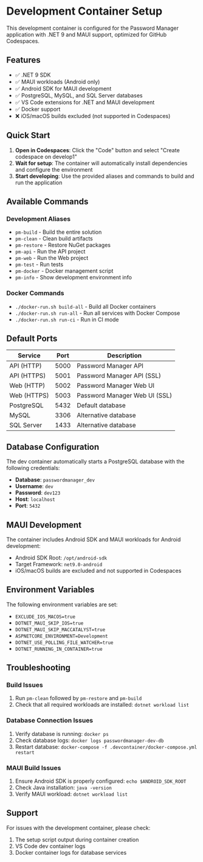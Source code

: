 # Development Container Setup

This development container is configured for the Password Manager application with .NET 9 and MAUI support, optimized for GitHub Codespaces.

## Features

- ✅ .NET 9 SDK
- ✅ MAUI workloads (Android only)
- ✅ Android SDK for MAUI development
- ✅ PostgreSQL, MySQL, and SQL Server databases
- ✅ VS Code extensions for .NET and MAUI development
- ✅ Docker support
- ❌ iOS/macOS builds excluded (not supported in Codespaces)

## Quick Start

1. **Open in Codespaces**: Click the "Code" button and select "Create codespace on develop1"
2. **Wait for setup**: The container will automatically install dependencies and configure the environment
3. **Start developing**: Use the provided aliases and commands to build and run the application

## Available Commands

### Development Aliases
- `pm-build` - Build the entire solution
- `pm-clean` - Clean build artifacts
- `pm-restore` - Restore NuGet packages
- `pm-api` - Run the API project
- `pm-web` - Run the Web project
- `pm-test` - Run tests
- `pm-docker` - Docker management script
- `pm-info` - Show development environment info

### Docker Commands
- `./docker-run.sh build-all` - Build all Docker containers
- `./docker-run.sh run-all` - Run all services with Docker Compose
- `./docker-run.sh run-ci` - Run in CI mode

## Default Ports

| Service | Port | Description |
|---------|------|-------------|
| API (HTTP) | 5000 | Password Manager API |
| API (HTTPS) | 5001 | Password Manager API (SSL) |
| Web (HTTP) | 5002 | Password Manager Web UI |
| Web (HTTPS) | 5003 | Password Manager Web UI (SSL) |
| PostgreSQL | 5432 | Default database |
| MySQL | 3306 | Alternative database |
| SQL Server | 1433 | Alternative database |

## Database Configuration

The dev container automatically starts a PostgreSQL database with the following credentials:
- **Database**: `passwordmanager_dev`
- **Username**: `dev`
- **Password**: `dev123`
- **Host**: `localhost`
- **Port**: `5432`

## MAUI Development

The container includes Android SDK and MAUI workloads for Android development:
- Android SDK Root: `/opt/android-sdk`
- Target Framework: `net9.0-android`
- iOS/macOS builds are excluded and not supported in Codespaces

## Environment Variables

The following environment variables are set:
- `EXCLUDE_IOS_MACOS=true`
- `DOTNET_MAUI_SKIP_IOS=true`
- `DOTNET_MAUI_SKIP_MACCATALYST=true`
- `ASPNETCORE_ENVIRONMENT=Development`
- `DOTNET_USE_POLLING_FILE_WATCHER=true`
- `DOTNET_RUNNING_IN_CONTAINER=true`

## Troubleshooting

### Build Issues
1. Run `pm-clean` followed by `pm-restore` and `pm-build`
2. Check that all required workloads are installed: `dotnet workload list`

### Database Connection Issues
1. Verify database is running: `docker ps`
2. Check database logs: `docker logs passwordmanager-dev-db`
3. Restart database: `docker-compose -f .devcontainer/docker-compose.yml restart`

### MAUI Build Issues
1. Ensure Android SDK is properly configured: `echo $ANDROID_SDK_ROOT`
2. Check Java installation: `java -version`
3. Verify MAUI workload: `dotnet workload list`

## Support

For issues with the development container, please check:
1. The setup script output during container creation
2. VS Code dev container logs
3. Docker container logs for database services
